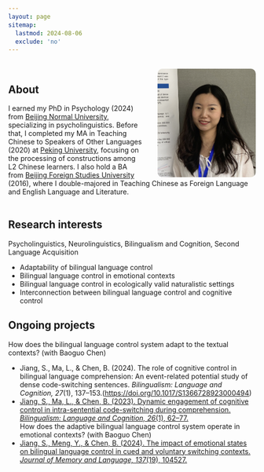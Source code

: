 ```yaml
---
layout: page
sitemap:
  lastmod: 2024-08-06
  exclude: 'no'
---
```

<br />
<!-- Profile picture -->
<img class="ProfilePic" img width="200" align="left" alt="Siyi Jiang" style="float: right; margin-left: 28px; margin-up: 30px; border-radius: 10px; background-color: rgba(255, 255, 255, 0.5);" src="pic240602.png">

## About
I earned my PhD in Psychology (2024) from [Beijing Normal University](https://en.wikipedia.org/wiki/Beijing_Normal_University), specializing in psycholinguistics. Before that, I completed my MA in Teaching Chinese to Speakers of Other Languages (2020) at [Peking University](https://en.wikipedia.org/wiki/Peking_University), focusing on the processing of constructions among L2 Chinese learners. I also hold a BA from [Beijing Foreign Studies University](https://en.wikipedia.org/wiki/Beijing_Foreign_Studies_University) (2016), where I double-majored in Teaching Chinese as Foreign Language and English Language and Literature.
<br /> <br />

## Research interests
Psycholinguistics, Neurolinguistics, Bilingualism and Cognition, Second Language Acquisition
- Adaptability of bilingual language control
- Bilingual language control in emotional contexts
- Bilingual language control in ecologically valid naturalistic settings
- Interconnection between bilingual language control and cognitive control

## Ongoing projects 
How does the bilingual language control system adapt to the textual contexts? (with Baoguo Chen)<br>
- Jiang, S., Ma, L., & Chen, B. (2024). The role of cognitive control in bilingual language comprehension: An event-related potential study of dense code-switching sentences. *Bilingualism: Language and Cognition, 27*(1), 137–153.(https://doi.org/10.1017/S1366728923000494)<br> 
- [Jiang, S., Ma, L., & Chen, B. (2023). Dynamic engagement of cognitive control in intra-sentential code-switching during comprehension. *Bilingualism: Language and Cognition, 26*(1), 62–77.](https://doi.org/10.1017/S1366728922000323)<br>
How does the adaptive bilingual language control system operate in emotional contexts? (with Baoguo Chen)<br>
- [Jiang, S., Meng, Y., & Chen, B. (2024). The impact of emotional states on bilingual language control in cued and voluntary switching contexts. *Journal of Memory and Language, 137*(19), 104527.](https://doi.org/10.1016/j.jml.2024.104527)
